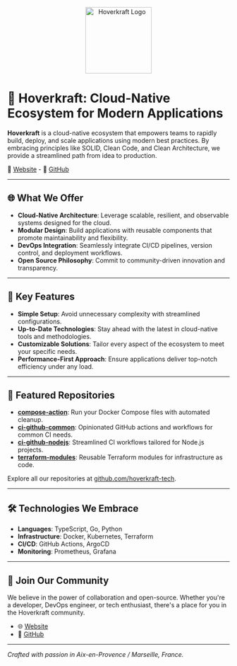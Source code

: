 <!-- GitHub Organization Profile for Hoverkraft -->

<p align="center">
  <img src="https://avatars.githubusercontent.com/u/71885492?s=200&v=4" alt="Hoverkraft Logo" width="150"/>
</p>

# 🚀 Hoverkraft: Cloud-Native Ecosystem for Modern Applications

**Hoverkraft** is a cloud-native ecosystem that empowers teams to rapidly build, deploy, and scale applications using modern best practices. By embracing principles like SOLID, Clean Code, and Clean Architecture, we provide a streamlined path from idea to production.

🔗 [Website](https://hoverkraft.cloud) - 🐙 [GitHub](https://github.com/hoverkraft-tech)

---

## 🌐 What We Offer

- **Cloud-Native Architecture**: Leverage scalable, resilient, and observable systems designed for the cloud.
- **Modular Design**: Build applications with reusable components that promote maintainability and flexibility.
- **DevOps Integration**: Seamlessly integrate CI/CD pipelines, version control, and deployment workflows.
- **Open Source Philosophy**: Commit to community-driven innovation and transparency.

---

## 🧰 Key Features

- **Simple Setup**: Avoid unnecessary complexity with streamlined configurations.
- **Up-to-Date Technologies**: Stay ahead with the latest in cloud-native tools and methodologies.
- **Customizable Solutions**: Tailor every aspect of the ecosystem to meet your specific needs.
- **Performance-First Approach**: Ensure applications deliver top-notch efficiency under any load.

---

## 📂 Featured Repositories

- [**compose-action**](https://github.com/hoverkraft-tech/compose-action): Run your Docker Compose files with automated cleanup.
- [**ci-github-common**](https://github.com/hoverkraft-tech/ci-github-common): Opinionated GitHub actions and workflows for common CI needs.
- [**ci-github-nodejs**](https://github.com/hoverkraft-tech/ci-github-nodejs): Streamlined CI workflows tailored for Node.js projects.
- [**terraform-modules**](https://github.com/hoverkraft-tech/terraform-modules): Reusable Terraform modules for infrastructure as code.

Explore all our repositories at [github.com/hoverkraft-tech](https://github.com/hoverkraft-tech).

---

## 🛠️ Technologies We Embrace

- **Languages**: TypeScript, Go, Python
- **Infrastructure**: Docker, Kubernetes, Terraform
- **CI/CD**: GitHub Actions, ArgoCD
- **Monitoring**: Prometheus, Grafana

---

## 📣 Join Our Community

We believe in the power of collaboration and open-source. Whether you're a developer, DevOps engineer, or tech enthusiast, there's a place for you in the Hoverkraft community.

- 🌐 [Website](https://hoverkraft.cloud)
- 🐙 [GitHub](https://github.com/hoverkraft-tech)

---

*Crafted with passion in Aix-en-Provence / Marseille, France.*

